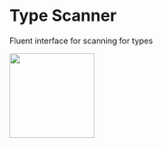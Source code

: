 # Type Scanner
Fluent interface for scanning for types

<a href="https://ci.appveyor.com/project/michael-wolfenden/typescanner">
  <img src="https://ci.appveyor.com/api/projects/status/l0jfedxk7bho55bu/branch/master?svg=true" width="150">
</a>
